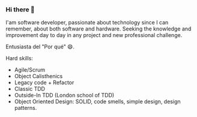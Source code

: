 ### Hi there 👋

I'am software developer, passionate about technology since I can remember, about both software and hardware. Seeking the knowledge and improvement day to day in any project and new professional challenge.

Entusiasta del "Por qué" 😄.

Hard skills:
- Agile/Scrum
- Object Calisthenics
- Legacy code + Refactor
- Classic TDD
- Outside-In TDD (London school of TDD)
- Object Oriented Design: SOLID, code smells, simple design, design patterns.

<!--
**adria-arquimbau/adria-arquimbau** is a ✨ _special_ ✨ repository because its `README.md` (this file) appears on your GitHub profile.

Here are some ideas to get you started:

- 🔭 I’m currently working on ...
- 🌱 I’m currently learning ...
- 👯 I’m looking to collaborate on ...
- 🤔 I’m looking for help with ...
- 💬 Ask me about ...
- 📫 How to reach me: ...
- 😄 Pronouns: ...
- ⚡ Fun fact: ...
-->
